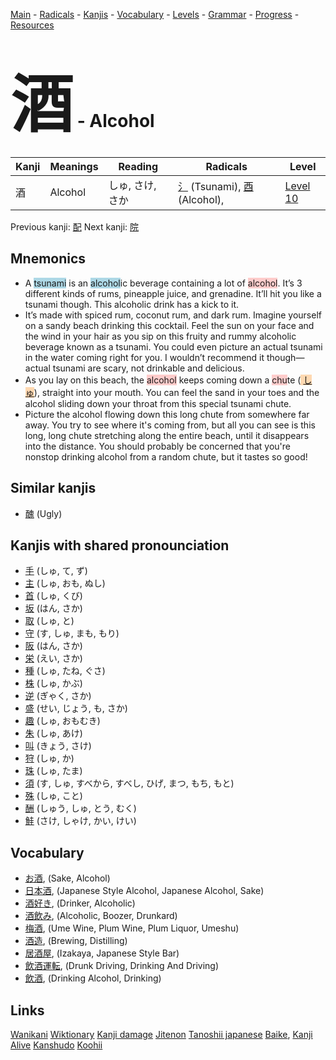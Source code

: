 <style> bigfont {font-size: 100px}</style>
[Main](../README.md) -
[Radicals](../radicals.md) -
[Kanjis](../kanjis.md) -
[Vocabulary](../vocabulary.md) -
[Levels](../levels.md) -
[Grammar](../grammar.md) - 
[Progress](../progress.md) -
[Resources](../resources.md)
# <bigfont> 酒</bigfont> - Alcohol 

| Kanji | Meanings | Reading | Radicals | Level |
| --- | --- | --- | --- | --- |
| 酒 | Alcohol | しゅ, さけ, さか | [氵](../radicals/氵.md) (Tsunami), [酉](../radicals/酉.md) (Alcohol),  | [Level 10](../levels/wk_level10.md) |

Previous kanji: [配](配.md) Next kanji: [院](院.md) 

## Mnemonics
 * A <span style="background-color:#ADD8E6"> tsunami</span> is an <span style="background-color:#ADD8E6"> alcohol</span>ic beverage containing a lot of <span style="background-color:#ffcccb"> alcohol</span>. It’s 3 different kinds of rums, pineapple juice, and grenadine. It’ll hit you like a tsunami though. This alcoholic drink has a kick to it.
* It’s made with spiced rum, coconut rum, and dark rum. Imagine yourself on a sandy beach drinking this cocktail. Feel the sun on your face and the wind in your hair as you sip on this fruity and rummy alcoholic beverage known as a tsunami. You could even picture an actual tsunami in the water coming right for you. I wouldn’t recommend it though—actual tsunami are scary, not drinkable and delicious.
* As you lay on this beach, the <span style="background-color:#ffcccb"> alcohol</span> keeps coming down a <span style="background-color:#ffcccb"> chu</span>te (<span style="background-color:#fed8b1"> [しゅ](https://jisho.org/search/しゅ)</span>), straight into your mouth. You can feel the sand in your toes and the alcohol sliding down your throat from this special tsunami chute.
* Picture the alcohol flowing down this long chute from somewhere far away. You try to see where it's coming from, but all you can see is this long, long chute stretching along the entire beach, until it disappears into the distance. You should probably be concerned that you're nonstop drinking alcohol from a random chute, but it tastes so good!


## Similar kanjis
 * [醜](醜.md) (Ugly)



## Kanjis with shared pronounciation
 * [手](手.md) (しゅ, て, ず)
* [主](主.md) (しゅ, おも, ぬし)
* [首](首.md) (しゅ, くび)
* [坂](坂.md) (はん, さか)
* [取](取.md) (しゅ, と)
* [守](守.md) (す, しゅ, まも, もり)
* [阪](阪.md) (はん, さか)
* [栄](栄.md) (えい, さか)
* [種](種.md) (しゅ, たね, ぐさ)
* [株](株.md) (しゅ, かぶ)
* [逆](逆.md) (ぎゃく, さか)
* [盛](盛.md) (せい, じょう, も, さか)
* [趣](趣.md) (しゅ, おもむき)
* [朱](朱.md) (しゅ, あけ)
* [叫](叫.md) (きょう, さけ)
* [狩](狩.md) (しゅ, か)
* [珠](珠.md) (しゅ, たま)
* [須](須.md) (す, しゅ, すべから, すべし, ひげ, まつ, もち, もと)
* [殊](殊.md) (しゅ, こと)
* [酬](酬.md) (しゅう, しゅ, とう, むく)
* [鮭](鮭.md) (さけ, しゃけ, かい, けい)



## Vocabulary
 * [お酒](../vocabulary/酒.md), (Sake, Alcohol)
* [日本酒](../vocabulary/酒.md), (Japanese Style Alcohol, Japanese Alcohol, Sake)
* [酒好き](../vocabulary/酒.md), (Drinker, Alcoholic)
* [酒飲み](../vocabulary/酒.md), (Alcoholic, Boozer, Drunkard)
* [梅酒](../vocabulary/酒.md), (Ume Wine, Plum Wine, Plum Liquor, Umeshu)
* [酒造](../vocabulary/酒.md), (Brewing, Distilling)
* [居酒屋](../vocabulary/酒.md), (Izakaya, Japanese Style Bar)
* [飲酒運転](../vocabulary/酒.md), (Drunk Driving, Drinking And Driving)
* [飲酒](../vocabulary/酒.md), (Drinking Alcohol, Drinking)




## Links 


[Wanikani](https://www.wanikani.com/kanji/酒)
[Wiktionary](https://en.wiktionary.org/wiki/酒)
[Kanji damage](http://www.kanjidamage.com/kanji/search?utf8=✓&q=酒)
[Jitenon](https://jitenon.com/kanji/酒)
[Tanoshii japanese](https://www.tanoshiijapanese.com/dictionary/kanji.cfm?k=酒)
[Baike](https://baike.baidu.com/item/酒),
[Kanji Alive](https://app.kanjialive.com/酒)
[Kanshudo](https://www.kanshudo.com/searchmn?q=酒)
[Koohii](https://kanji.koohii.com/study/kanji/酒)
